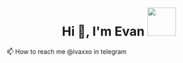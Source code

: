 <h1 align="center">
  Hi 👋, I'm Evan
  <img src="https://media.giphy.com/media/hvRJCLFzcasrR4ia7z/giphy.gif" width="64px"/>
</h1>

📫 How to reach me @ivaxxo in telegram

<!--
**Weitos/Weitos** is a ✨ _special_ ✨ repository because its `README.md` (this file) appears on your GitHub profile.

Here are some ideas to get you started:

- 🔭 I’m currently working on ...
- 🌱 I’m currently learning ...
- 👯 I’m looking to collaborate on ...
- 🤔 I’m looking for help with ...
- 💬 Ask me about ...
- 📫 How to reach me: ...
- 😄 Pronouns: ...
- ⚡ Fun fact: ...
-->
